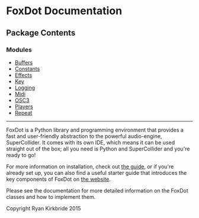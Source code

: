 FoxDot Documentation
====================

Package Contents
----------------

### Modules
- [Buffers](Buffers.md)
- [Constants](Constants.md)
- [Effects](Effects.md)
- [Key](Key.md)
- [Logging](Logging.md)
- [Midi](Midi.md)
- [OSC3](OSC3.md)
- [Players](Players.md)
- [Repeat](Repeat.md)


---

FoxDot is a Python library and programming environment that provides a fast and 
user-friendly abstraction to the powerful audio-engine, SuperCollider. It comes 
with its own IDE, which means it can be used straight out of the box; all you need 
is Python and SuperCollider and you're ready to go!

For more information on installation, check out [the guide](http://foxdot.org/installation), 
or if you're already set up, you can also find a useful starter guide that introduces the
key components of FoxDot on [the website](http://foxdot.org/).

Please see the documentation for more detailed information on the FoxDot classes 
and how to implement them.

Copyright Ryan Kirkbride 2015

